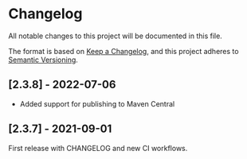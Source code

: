 # Changelog
All notable changes to this project will be documented in this file.

The format is based on [Keep a Changelog](https://keepachangelog.com/en/1.0.0/),
and this project adheres to [Semantic Versioning](https://semver.org/spec/v2.0.0.html).

## [2.3.8] - 2022-07-06

- Added support for publishing to Maven Central


## [2.3.7] - 2021-09-01

First release with CHANGELOG and new CI workflows.